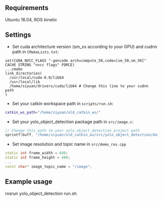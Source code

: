## Requirements
Ubuntu 16.04, ROS kinetic

## Settings
- Set cuda architecture version (sm_xx according to your GPU) and cudnn path in `CMakeLists.txt`:
```
set(CUDA_NVCC_FLAGS "-gencode arch=compute_50,code=[sm_50,sm_50]" CACHE STRING "nvcc flags" FORCE)
...cmake
link_directories(
  /usr/local/cuda-8.0/lib64
  /usr/local/lib
  /home/siyuan/drivers/cuda/lib64 # Change this line to your cudnn path
)
```
- Set your catkin workspace path in `scripts/run.sh`:
```sh
catkin_ws_path="/home/siyuan/old_catkin_ws/"
```
- Set your yolo_object_detection package path in `src/image.c`:
```cpp
// Change this path to your yolo_object_detection project path
sprintf(buff, "/home/siyuan/old_catkin_ws/src/yolo_object_detection/data/labels/%d_%d.png", i, j);
```
- Set image resolution and topic name in `src/demo_ros.cpp`
```cpp
static int frame_width = 640;
static int frame_height = 480;
...
const char* image_topic_name = "/image";
```

## Example usage
rosrun yolo_object_detection run.sh

